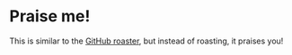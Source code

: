 # Praise me!

This is similar to the [GitHub roaster](https://github-roast.pages.dev/), but
instead of roasting, it praises you!
